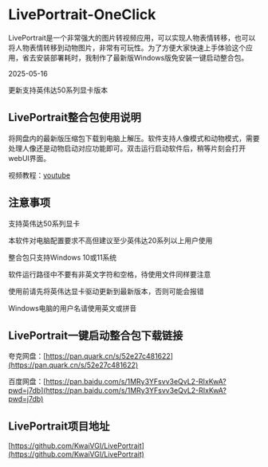 # LivePortrait-OneClick

LivePortrait是一个非常强大的图片转视频应用，可以实现人物表情转移，也可以将人物表情转移到动物图片，非常有可玩性。为了方便大家快速上手体验这个应用，省去安装部署耗时，我制作了最新版Windows版免安装一键启动整合包。

2025-05-16

更新支持英伟达50系列显卡版本

## LivePortrait整合包使用说明

将网盘内的最新版压缩包下载到电脑上解压。软件支持人像模式和动物模式，需要处理人像还是动物启动对应功能即可。双击运行启动软件后，稍等片刻会打开webUI界面。

视频教程：[youtube](https://www.youtube.com/watch?v=kPh_e6bCt2E)

## 注意事项
支持英伟达50系列显卡

本软件对电脑配置要求不高但建议至少英伟达20系列以上用户使用

整合包只支持Windows 10或11系统

软件运行路径中不要有非英文字符和空格，待使用文件同样要注意

使用前请先将英伟达显卡驱动更新到最新版本，否则可能会报错

Windows电脑的用户名请使用英文或拼音

## LivePortrait一键启动整合包下载链接

夸克网盘：[https://pan.quark.cn/s/52e27c481622](https://pan.quark.cn/s/52e27c481622)

百度网盘：[https://pan.baidu.com/s/1MRy3YFsvv3eQvL2-RIxKwA?pwd=j7db](https://pan.baidu.com/s/1MRy3YFsvv3eQvL2-RIxKwA?pwd=j7db)

## LivePortrait项目地址

[https://github.com/KwaiVGI/LivePortrait](https://github.com/KwaiVGI/LivePortrait)
